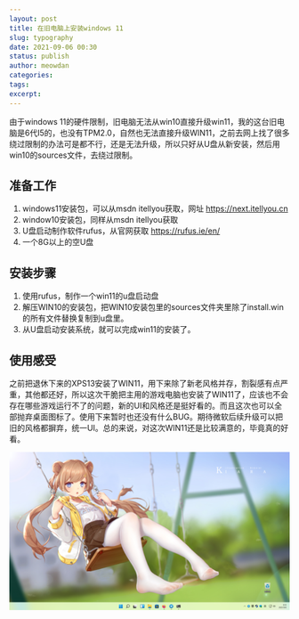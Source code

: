 ```yaml
---
layout: post
title: 在旧电脑上安装windows 11
slug: typography
date: 2021-09-06 00:30
status: publish
author: meowdan
categories: 
tags:
excerpt: 
---
```

由于windows 11的硬件限制，旧电脑无法从win10直接升级win11，我的这台旧电脑是6代I5的，也没有TPM2.0，自然也无法直接升级WIN11，之前去网上找了很多绕过限制的办法可是都不行，还是无法升级，所以只好从U盘从新安装，然后用win10的sources文件，去绕过限制。 
## 准备工作

 1. windows11安装包，可以从msdn itellyou获取，网址 https://next.itellyou.cn
 2. window10安装包，同样从msdn itellyou获取
 3. U盘启动制作软件rufus，从官网获取 https://rufus.ie/en/
 4. 一个8G以上的空U盘

## 安装步骤

 1. 使用rufus，制作一个win11的u盘启动盘
 2. 解压WIN10的安装包，把WIN10安装包里的sources文件夹里除了install.win的所有文件替换复制到u盘里。
 3. 从U盘启动安装系统，就可以完成win11的安装了。 

## 使用感受
之前把退休下来的XPS13安装了WIN11，用下来除了新老风格并存，割裂感有点严重，其他都还好，所以这次干脆把主用的游戏电脑也安装了WIN11了，应该也不会存在哪些游戏运行不了的问题，新的UI和风格还是挺好看的。而且这次也可以全部抛弃桌面图标了。使用下来暂时也还没有什么BUG。期待微软后续升级可以把旧的风格都摒弃，统一UI。总的来说，对这次WIN11还是比较满意的，毕竟真的好看。 

![](./src/image/2021/2021-09-06_01.png)
